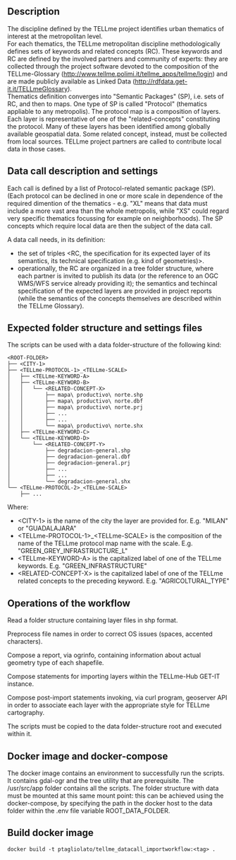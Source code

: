 ## Description 
The discipline defined by the TELLme project identifies urban thematics of interest at the metropolitan level.     
For each thematics, the TELLme metropolitan discipline methodologically defines sets of keywords and related concepts (RC). These keywords and RC are defined by the involved partners and community of experts: they are collected through the project software devoted to the composition of the TELLme-Glossary (http://www.tellme.polimi.it/tellme_apps/tellme/login) and are made publicly available as Linked Data (http://rdfdata.get-it.it/TELLmeGlossary).  
Thematics definition converges into "Semantic Packages" (SP), i.e. sets of RC, and then to maps. One type of SP is called "Protocol" (thematics appliable to any metropolis). The protocol map is a composition of layers. Each layer is representative of one of the "related-concepts" constituting the protocol. Many of these layers has been identified among globally available geospatial data. Some related concept, instead, must be collected from local sources. TELLme project partners are called to contribute local data in those cases.

## Data call description and settings
Each call is defined by a list of Protocol-related semantic package (SP). (Each protocol can be declined in one or more scale in dependence of the required dimention of the thematics - e.g. "XL" means that data must include a more vast area than the whole metropolis, while "XS" could regard very specific thematics focussing for example on neighborhoods). 
The SP concepts which require local data are then the subject of the data call. 

A data call needs, in its definition:
- the set of triples \<RC, the specification for its expected layer of its semantics, its technical specification (e.g. kind of geometries)\>.
- operationally, the RC are organized in a tree folder structure, where each partner is invited to publish its data (or the reference to an OGC WMS/WFS service already providing it); the semantics and techincal specification of the expected layers are provided in project reports (while the semantics of the concepts themselves are described within the TELLme Glossary).
       
## Expected folder structure and settings files
The scripts can be used with a data folder-structure of the following kind:

    <ROOT-FOLDER>
    ├──	<CITY-1>
	├── <TELLme-PROTOCOL-1>_<TELLme-SCALE>
	│   ├── <TELLme-KEYWORD-A>
	│   ├── <TELLme-KEYWORD-B>
	│   │   └── <RELATED-CONCEPT-X>
	│   │       ├── mapa\ productivo\ norte.shp
	│   │       ├── mapa\ productivo\ norte.dbf
	│   │       ├── mapa\ productivo\ norte.prj
	│   │       ├── ...
	│   │       ├── ...
	│   │       └── mapa\ productivo\ norte.shx
	│   ├── <TELLme-KEYWORD-C>
	│   └── <TELLme-KEYWORD-D>
	│       └── <RELATED-CONCEPT-Y>
	│           ├── degradacion-general.shp
	│           ├── degradacion-general.dbf
	│           ├── degradacion-general.prj
	│           ├── ...
	│           ├── ...
	│           └── degradacion-general.shx
	└── <TELLme-PROTOCOL-2>_<TELLme-SCALE>
	    ├── ...
	    
Where:
- \<CITY-1\> is the name of the city the layer are provided for. E.g. "MILAN" or "GUADALAJARA"
- \<TELLme-PROTOCOL-1\>_\<TELLme-SCALE\> is the composition of the name of the TELLme protocol map name with the scale. E.g. "GREEN_GREY_INFRASTRUCTURE_L"
- \<TELLme-KEYWORD-A\> is the capitalized label of one of the TELLme keywords. E.g. "GREEN_INFRASTRUCTURE"
- \<RELATED-CONCEPT-X\> is the capitalized label of one of the TELLme related concepts to the preceding keyword. E.g. "AGRICOLTURAL_TYPE"

## Operations of the workflow
Read a folder structure containing layer files in shp format.

Preprocess file names in order to correct OS issues (spaces, accented characters).

Compose a report, via ogrinfo, containing information about actual geometry type of each shapefile.

Compose statements for importing layers within the TELLme-Hub GET-IT instance.

Compose post-import statements invoking, via curl program, geoserver API in order to associate each layer with the appropriate style for TELLme cartography.

The scripts must be copied to the data folder-structure root and executed within it.

## Docker image and docker-compose
The docker image contains an environment to successfully run the scripts. It contains gdal-ogr and the tree utility that are prerequisite.
The /usr/src/app folder contains all the scripts. The folder structure with data must be mounted at this same mount point:
this can be achieved using the docker-compose, by specifying the path in the docker host to the data folder within the .env file variable ROOT_DATA_FOLDER.  

## Build docker image
    docker build -t ptagliolato/tellme_datacall_importworkflow:<tag> .
